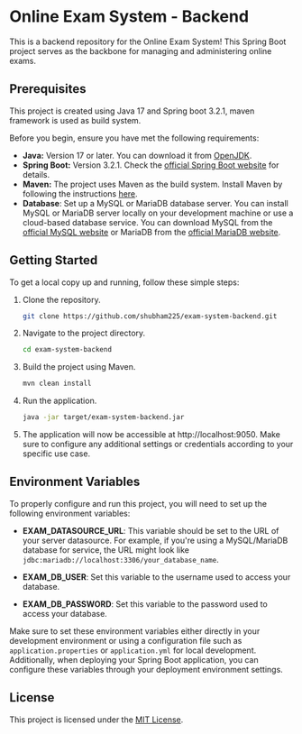 # Online Exam System - Backend
This is a backend repository for the Online Exam System! This Spring Boot project serves as the backbone for managing and administering online exams.

## Prerequisites
This project is created using Java 17 and Spring boot 3.2.1, maven framework is used as build system.

Before you begin, ensure you have met the following requirements:

- **Java:** Version 17 or later. You can download it from [OpenJDK](https://openjdk.java.net/).
- **Spring Boot:** Version 3.2.1. Check the [official Spring Boot website](https://spring.io/projects/spring-boot) for details.
- **Maven:** The project uses Maven as the build system. Install Maven by following the instructions [here](https://maven.apache.org/install.html).
- **Database**: Set up a MySQL or MariaDB database server. You can install MySQL or MariaDB server locally on your development machine or use a cloud-based database service. You can download MySQL from the [official MySQL website](https://dev.mysql.com/downloads/) or MariaDB from the [official MariaDB website](https://mariadb.org/download/).

## Getting Started

To get a local copy up and running, follow these simple steps:

1. Clone the repository.
   ```bash
   git clone https://github.com/shubham225/exam-system-backend.git
2. Navigate to the project directory.
    ```bash
   cd exam-system-backend
3. Build the project using Maven.
    ```bash
   mvn clean install
4. Run the application.
    ```bash
   java -jar target/exam-system-backend.jar
5. The application will now be accessible at http://localhost:9050. Make sure to configure any additional settings or credentials according to your specific use case.

## Environment Variables

To properly configure and run this project, you will need to set up the following environment variables:

- **EXAM_DATASOURCE_URL**: This variable should be set to the URL of your server datasource. For example, if you're using a MySQL/MariaDB database for service, the URL might look like `jdbc:mariadb://localhost:3306/your_database_name`.

- **EXAM_DB_USER**: Set this variable to the username used to access your database.

- **EXAM_DB_PASSWORD**: Set this variable to the password used to access your database.

Make sure to set these environment variables either directly in your development environment or using a configuration file such as `application.properties` or `application.yml` for local development. Additionally, when deploying your Spring Boot application, you can configure these variables through your deployment environment settings.

## License

This project is licensed under the [MIT License](LICENSE.md).